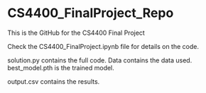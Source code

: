 # CS4400_FinalProject_Repo
 This is the GitHub for the CS4400 Final Project

Check the CS4400_FinalProject.ipynb file for details on the code. 

solution.py contains the full code. Data contains the data used. best_model.pth is the trained model. 

output.csv contains the results.
